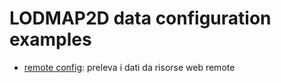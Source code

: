 LODMAP2D data configuration examples
====================================

- [remote config](remote_config.js): preleva i dati da risorse web remote
